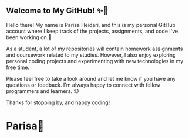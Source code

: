 ## Welcome to My GitHub! ✨👋
Hello there! My name is Parisa Heidari, and this is my personal GitHub account where I keep track of the projects, assignments, and code I've been working on.🥰

As a student, a lot of my repositories will contain homework assignments and coursework related to my studies. However, I also enjoy exploring personal coding projects and experimenting with new technologies in my free time.

Please feel free to take a look around and let me know if you have any questions or feedback. I'm always happy to connect with fellow programmers and learners. :D

Thanks for stopping by, and happy coding!

# Parisa💙
